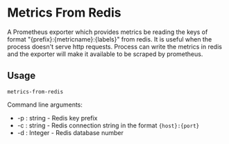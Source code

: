 # Metrics From Redis
A Prometheus exporter which provides metrics be reading the keys of format "{prefix}:{metricname}:{labels}" from redis. It is useful when the process doesn't serve http requests. Process can write the metrics in redis and the exporter will make it available to be scraped by prometheus.

## Usage
```
metrics-from-redis
```
Command line arguments:
* -p : string - Redis key prefix
* -c : string - Redis connection string in the format `{host}:{port}`
* -d : Integer - Redis database number
